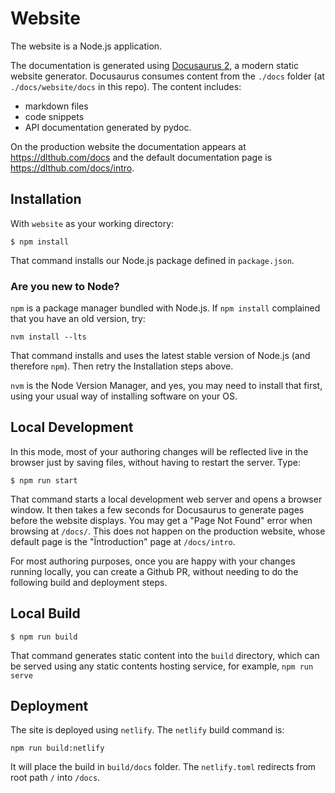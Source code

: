 # Website

The website is a Node.js application.

The documentation is generated using [Docusaurus 2](https://docusaurus.io/), a modern static website generator. 
Docusaurus consumes content from the `./docs` folder (at `./docs/website/docs` in this repo). The content includes:

- markdown files
- code snippets
- API documentation generated by pydoc.

On the production website the documentation appears at https://dlthub.com/docs and the default documentation page is https://dlthub.com/docs/intro.

## Installation

With `website` as your working directory:

```
$ npm install
```

That command installs our Node.js package defined in `package.json`.

### Are you new to Node?

`npm` is a package manager bundled with Node.js. If `npm install` complained that you have an old version, try:

```
nvm install --lts
```

That command installs and uses the latest stable version of Node.js (and therefore `npm`).  Then retry the Installation steps above.

`nvm` is the Node Version Manager, and yes, you may need to install that first, using your usual way of installing software on your OS.

## Local Development

In this mode, most of your authoring changes will be reflected live in the browser just by saving files, without having to restart the server. Type:

```
$ npm run start
```

That command starts a local development web server and opens a browser window. It then takes a few seconds for Docusaurus to generate pages before the website displays.
You may get a "Page Not Found" error when browsing at `/docs/`. This does not happen on the production website, whose default page is the "Ïntroduction" page at `/docs/intro`.

For most authoring purposes, once you are happy with your changes running locally, you can create a Github PR, without needing to do the following build and deployment steps.

## Local Build

```
$ npm run build
```

That command generates static content into the `build` directory, which can be served using any static contents hosting service, for example, `npm run serve`

## Deployment

The site is deployed using `netlify`. The `netlify` build command is:

```
npm run build:netlify
```

It will place the build in `build/docs` folder. The `netlify.toml` redirects from root path `/` into `/docs`.